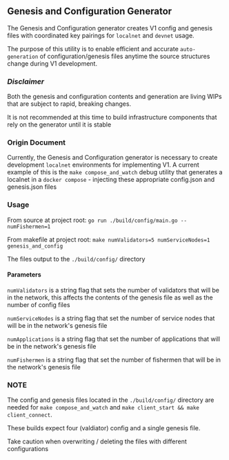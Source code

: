 ## Genesis and Configuration Generator

The Genesis and Configuration generator creates V1 config and genesis files with coordinated key pairings for `localnet`
and `devnet` usage.

The purpose of this utility is to enable efficient and accurate `auto-generation` of configuration/genesis files anytime
the source structures change during V1 development.

### *Disclaimer*

Both the genesis and configuration contents and generation are living WIPs that are subject to rapid, breaking changes.

It is not recommended at this time to build infrastructure components that rely on the generator until it is stable

### Origin Document

Currently, the Genesis and Configuration generator is necessary to create development `localnet` environments
for implementing V1. A current example of this is the `make compose_and_watch` debug utility that generates a localnet
in a `docker compose` - injecting these appropriate config.json and genesis.json files

### Usage

From source at project root: `go run ./build/config/main.go --numFishermen=1`

From makefile at project root: `make numValidators=5 numServiceNodes=1 genesis_and_config`

The files output to the `./build/config/` directory

#### Parameters

`numValidators` is a string flag that sets the number of validators that will be in the network, this affects the
contents of the genesis file as well as the number of config files

`numServiceNodes` is a string flag that set the number of service nodes that will be in the network's genesis file

`numApplications` is a string flag that set the number of applications that will be in the network's genesis file

`numFishermen` is a string flag that set the number of fishermen that will be in the network's genesis file

### **NOTE**

The config and genesis files located in the `./build/config/` directory are needed for `make compose_and_watch` 
and `make client_start && make client_connect`. 

These builds expect four (valdiator) config and a single genesis file.

Take caution when overwriting / deleting the files with different configurations